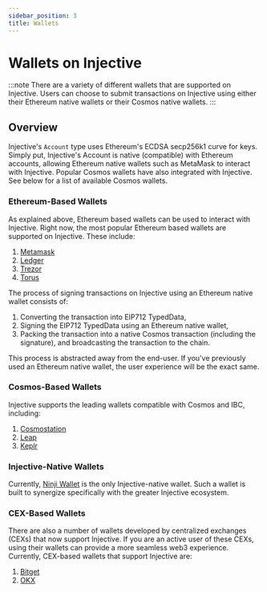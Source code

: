 ```yaml
---
sidebar_position: 3
title: Wallets
---
```


# Wallets on Injective

:::note
There are a variety of different wallets that are supported on Injective. Users can choose to submit transactions on Injective using either their Ethereum native wallets or their Cosmos native wallets.
:::

## Overview

Injective's `Account` type uses Ethereum's ECDSA secp256k1 curve for keys. Simply put, Injective's Account is native (compatible) with Ethereum accounts, allowing Ethereum native wallets such as MetaMask to interact with Injective. Popular Cosmos wallets have also integrated with Injective. See below for a list of available Cosmos wallets. 


### Ethereum-Based Wallets

As explained above, Ethereum based wallets can be used to interact with Injective. Right now, the most popular Ethereum based wallets are supported on Injective. These include: 

1. [Metamask](https://metamask.io/)
2. [Ledger](https://www.ledger.com/)
3. [Trezor](https://trezor.io/)
4. [Torus](https://toruswallet.io/) 

The process of signing transactions on Injective using an Ethereum native wallet consists of:
1. Converting the transaction into EIP712 TypedData,
2. Signing the EIP712 TypedData using an Ethereum native wallet,
3. Packing the transaction into a native Cosmos transaction (including the signature), and broadcasting the transaction to the chain.

This process is abstracted away from the end-user. If you've previously used an Ethereum native wallet, the user experience will be the exact same.

### Cosmos-Based Wallets

Injective supports the leading wallets compatible with Cosmos and IBC, including:

1. [Cosmostation](https://www.cosmostation.io/)
2. [Leap](https://www.leapwallet.io/)
3. [Keplr](https://www.keplr.app/)

### Injective-Native Wallets

Currently, [Ninji Wallet](https://ninji.xyz/) is the only Injective-native wallet. Such a wallet is built to synergize specifically with the greater Injective ecosystem.

### CEX-Based Wallets

There are also a number of wallets developed by centralized exchanges (CEXs) that now support Injective. If you are an active user of these CEXs, using their wallets can provide a more seamless web3 experience. Currently, CEX-based wallets that support Injective are:

1. [Bitget](https://web3.bitget.com/)
2. [OKX](https://www.okx.com/web3)
